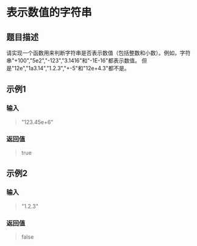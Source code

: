 # 表示数值的字符串
## 题目描述
请实现一个函数用来判断字符串是否表示数值（包括整数和小数）。例如，字符串"+100","5e2","-123","3.1416"和"-1E-16"都表示数值。 但是"12e","1a3.14","1.2.3","+-5"和"12e+4.3"都不是。
## 示例1
### 输入
> "123.45e+6"
### 返回值
> true
## 示例2
### 输入
> "1.2.3"
### 返回值
> false
